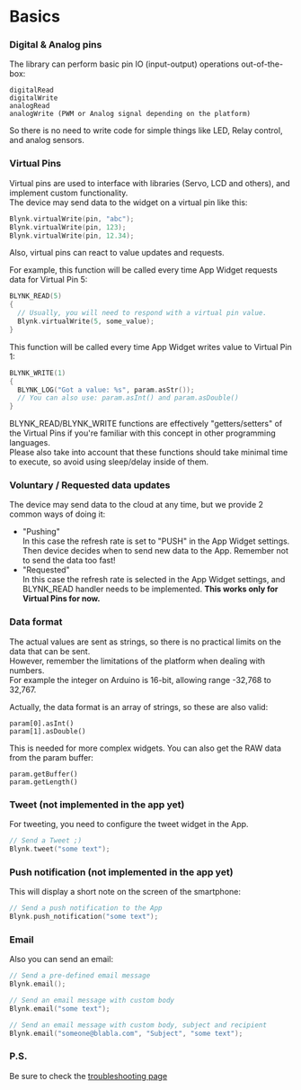# Basics

### Digital & Analog pins

The library can perform basic pin IO (input-output) operations out-of-the-box:

    digitalRead
    digitalWrite
    analogRead
    analogWrite (PWM or Analog signal depending on the platform)

So there is no need to write code for simple things like LED, Relay control, and analog sensors.

### Virtual Pins

Virtual pins are used to interface with libraries (Servo, LCD and others), and implement custom functionality.  
The device may send data to the widget on a virtual pin like this:

```cpp
Blynk.virtualWrite(pin, "abc");
Blynk.virtualWrite(pin, 123);
Blynk.virtualWrite(pin, 12.34);
```

Also, virtual pins can react to value updates and requests.

For example, this function will be called every time App Widget requests data for Virtual Pin 5:
```cpp
BLYNK_READ(5)
{
  // Usually, you will need to respond with a virtual pin value.
  Blynk.virtualWrite(5, some_value);
}
```

This function will be called every time App Widget writes value to Virtual Pin 1:
```cpp
BLYNK_WRITE(1)
{
  BLYNK_LOG("Got a value: %s", param.asStr());
  // You can also use: param.asInt() and param.asDouble()
}
```

BLYNK_READ/BLYNK_WRITE functions are effectively "getters/setters" of the Virtual Pins if you're familiar with this concept in other programming languages.  
Please also take into account that these functions should take minimal time to execute, so avoid using sleep/delay inside of them.

### Voluntary / Requested data updates

The device may send data to the cloud at any time, but we provide 2 common ways of doing it:
* "Pushing"  
  In this case the refresh rate is set to "PUSH" in the App Widget settings. Then device decides when to send new data to the App. Remember not to send the data too fast!
* "Requested"  
  In this case the refresh rate is selected in the App Widget settings, and BLYNK_READ handler needs to be implemented. **This works only for Virtual Pins for now.**

### Data format

The actual values are sent as strings, so there is no practical limits on the data that can be sent.  
However, remember the limitations of the platform when dealing with numbers.  
For example the integer on Arduino is 16-bit, allowing range -32,768 to 32,767.

Actually, the data format is an array of strings, so these are also valid:

    param[0].asInt()
    param[1].asDouble()

This is needed for more complex widgets.
You can also get the RAW data from the param buffer:

    param.getBuffer()
    param.getLength()

### Tweet (not implemented in the app yet)

For tweeting, you need to configure the tweet widget in the App.

```cpp
// Send a Tweet ;)
Blynk.tweet("some text");
```

### Push notification (not implemented in the app yet)

This will display a short note on the screen of the smartphone:

```cpp
// Send a push notification to the App
Blynk.push_notification("some text");
```

### Email

Also you can send an email:

```cpp
// Send a pre-defined email message
Blynk.email();

// Send an email message with custom body
Blynk.email("some text");

// Send an email message with custom body, subject and recipient
Blynk.email("someone@blabla.com", "Subject", "some text");
```

### P.S.

Be sure to check the [troubleshooting page](./Troubleshooting.md)
